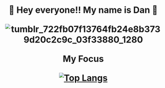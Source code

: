 <h1 align="center">
👋 Hey everyone!! My name is Dan 👋


![tumblr_722fb07f13764fb24e8b3739d20c2c9c_03f33880_1280](https://user-images.githubusercontent.com/100398431/156291403-6740f6b0-a65e-473a-9058-3be20e6cb30b.gif)


<p align="center">
  My Focus
</p>
  
  [![Top Langs](https://github-readme-stats.vercel.app/api/top-langs/?username=anuraghazra&layout=compact)](https://github.com/anuraghazra/github-readme-stats)
